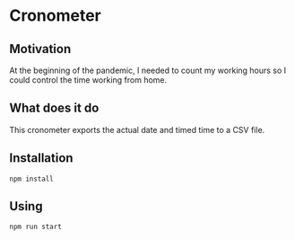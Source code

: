 # Cronometer

## Motivation

At the beginning of the pandemic, I needed to count my working hours so I could control the time working from home.

## What does it do

This cronometer exports the actual date and timed time to a CSV file.

## Installation

`npm install`

## Using

`npm run start`
